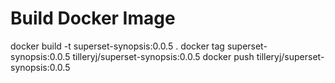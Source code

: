 # Build Docker Image

docker build -t superset-synopsis:0.0.5 .
docker tag superset-synopsis:0.0.5 tilleryj/superset-synopsis:0.0.5
docker push tilleryj/superset-synopsis:0.0.5

